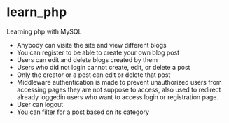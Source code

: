 # learn_php

Learning php with MySQL

- Anybody can visite the site and view different blogs
- You can register to be able to create your own blog post
- Users can edit and delete blogs created by them
- Users who did not login cannot create, edit, or delete a post
- Only the creator or a post can edit or delete that post
- Middleware authentication is made to prevent unauthorized users from accessing pages they are not suppose to access, also used to redirect already loggedin users who want to access login or registration page.
- User can logout
- You can filter for a post based on its category
